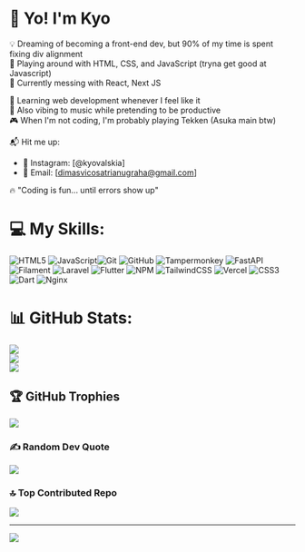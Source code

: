 
# 👋 Yo! I'm Kyo

💡 Dreaming of becoming a front-end dev, but 90% of my time is spent fixing div alignment  
🎨 Playing around with HTML, CSS, and JavaScript (tryna get good at Javascript)  
🚀 Currently messing with React, Next JS 

🌱 Learning web development whenever I feel like it  
🎵 Also vibing to music while pretending to be productive  
🎮 When I'm not coding, I'm probably playing Tekken (Asuka main btw)  

📬 Hit me up:  
- 💬 Instagram: [@kyovalskia]  
- 📧 Email: [dimasvicosatrianugraha@gmail.com]  

🔥 "Coding is fun... until errors show up"  


# 💻 My Skills:
![HTML5](https://img.shields.io/badge/html5-%23E34F26.svg?style=plastic&logo=html5&logoColor=white) ![JavaScript](https://img.shields.io/badge/javascript-%23323330.svg?style=plastic&logo=javascript&logoColor=%23F7DF1E)![Git](https://img.shields.io/badge/git-%23F05033.svg?style=plastic&logo=git&logoColor=white) ![GitHub](https://img.shields.io/badge/github-%23121011.svg?style=plastic&logo=github&logoColor=white) ![Tampermonkey](https://img.shields.io/badge/tampermonkey-%2300485B.svg?style=plastic&logo=tampermonkey&logoColor=white) ![FastAPI](https://img.shields.io/badge/FastAPI-005571?style=plastic&logo=fastapi) ![Filament](https://img.shields.io/badge/Filament-FFAA00?style=plastic&logoColor=%23000000) ![Laravel](https://img.shields.io/badge/laravel-%23FF2D20.svg?style=plastic&logo=laravel&logoColor=white) ![Flutter](https://img.shields.io/badge/Flutter-%2302569B.svg?style=plastic&logo=Flutter&logoColor=white) ![NPM](https://img.shields.io/badge/NPM-%23CB3837.svg?style=plastic&logo=npm&logoColor=white) ![TailwindCSS](https://img.shields.io/badge/tailwindcss-%2338B2AC.svg?style=plastic&logo=tailwind-css&logoColor=white) ![Vercel](https://img.shields.io/badge/vercel-%23000000.svg?style=plastic&logo=vercel&logoColor=white) ![CSS3](https://img.shields.io/badge/css3-%231572B6.svg?style=plastic&logo=css3&logoColor=white) ![Dart](https://img.shields.io/badge/dart-%230175C2.svg?style=plastic&logo=dart&logoColor=white) ![Nginx](https://img.shields.io/badge/nginx-%23009639.svg?style=plastic&logo=nginx&logoColor=white)

# 📊 GitHub Stats:
![](https://github-readme-stats.vercel.app/api?username=kyovalskye&theme=dark&hide_border=false&include_all_commits=false&count_private=false)<br/>
![](https://github-readme-streak-stats.herokuapp.com/?user=kyovalskye&theme=dark&hide_border=false)<br/>
![](https://github-readme-stats.vercel.app/api/top-langs/?username=kyovalskye&theme=dark&hide_border=false&include_all_commits=false&count_private=false&layout=compact)

## 🏆 GitHub Trophies
![](https://github-profile-trophy.vercel.app/?username=kyovalskye&theme=radical&no-frame=false&no-bg=false&margin-w=4)

### ✍️ Random Dev Quote
![](https://quotes-github-readme.vercel.app/api?type=horizontal&theme=radical)

### 🔝 Top Contributed Repo
![](https://github-contributor-stats.vercel.app/api?username=kyovalskye&limit=5&theme=dark&combine_all_yearly_contributions=true)

---
[![](https://visitcount.itsvg.in/api?id=kyovalskye&icon=0&color=0)](https://visitcount.itsvg.in)

<!-- Proudly created with GPRM ( https://gprm.itsvg.in ) -->
